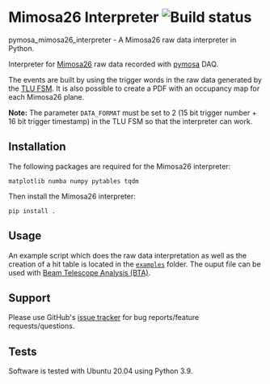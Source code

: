
# Mimosa26 Interpreter ![Build status](https://github.com/SiLab-Bonn/pymosa_mimosa26_interpreter/actions/workflows/main.yml/badge.svg?branch=master)


pymosa_mimosa26_interpreter - A Mimosa26 raw data interpreter in Python.

Interpreter for [Mimosa26](http://www.iphc.cnrs.fr/List-of-MIMOSA-chips.html) raw data recorded with [pymosa](https://github.com/SiLab-Bonn/pymosa) DAQ.

The events are built by using the trigger words in the raw data generated by the [TLU FSM](https://github.com/SiLab-Bonn/basil/tree/master/basil/firmware/modules/tlu). It is also possible to create a PDF with an occupancy map for each Mimosa26 plane.

**Note:**
The parameter `DATA_FORMAT` must be set to 2 (15 bit trigger number + 16 bit trigger timestamp) in the TLU FSM so that the interpreter can work.

## Installation

The following packages are required for the Mimosa26 interpreter:
```
matplotlib numba numpy pytables tqdm
```

Then install the Mimosa26 interpreter:
```
pip install .
```

## Usage

An example script which does the raw data interpretation as well as the creation of a hit table
is located in the [`examples`](https://github.com/SiLab-Bonn/pymosa_mimosa26_interpreter/blob/master/examples/) folder. The ouput file can be used with [Beam Telescope Analysis (BTA)](https://github.com/SiLab-Bonn/beam_telescope_analysis).

## Support

Please use GitHub's [issue tracker](https://github.com/SiLab-Bonn/pymosa_mimosa26_interpreter/issues) for bug reports/feature requests/questions.

## Tests
Software is tested with Ubuntu 20.04 using Python 3.9.
